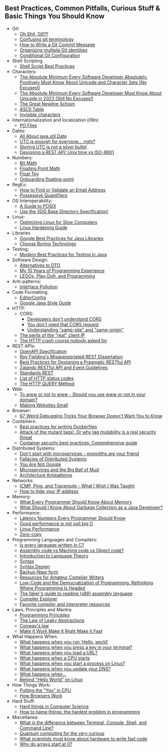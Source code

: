 ## Best Practices, Common Pitfalls, Curious Stuff & Basic Things You Should Know

- Git:
  - [Oh Shit, Git!?!](https://ohshitgit.com/)
  - [Confusing git terminology](https://jvns.ca/blog/2023/11/01/confusing-git-terminology/)
  - [How to Write a Git Commit Message](https://cbea.ms/git-commit/)
  - [Organizing multiple Git identities](https://garrit.xyz/posts/2023-10-13-organizing-multiple-git-identities)
  - [Conditional Git Configuration](https://blog.scottlowe.org/2023/12/15/conditional-git-configuration/)
- Shell Scripting
  - [Shell Script Best Practices](https://sharats.me/posts/shell-script-best-practices/)
- Characters:
  - [The Absolute Minimum Every Software Developer Absolutely, Positively Must Know About Unicode and Character Sets (No Excuses!)](https://www.joelonsoftware.com/2003/10/08/the-absolute-minimum-every-software-developer-absolutely-positively-must-know-about-unicode-and-character-sets-no-excuses/)
  - [The Absolute Minimum Every Software Developer Must Know About Unicode in 2023 (Still No Excuses!)](https://tonsky.me/blog/unicode/)
  - [The Great Newline Schism](https://blog.codinghorror.com/the-great-newline-schism/)
  - [ASCII Table](https://www.freecodecamp.org/news/ascii-table-hex-to-ascii-value-character-code-chart-2/)
  - [Invisible characters](https://invisible-characters.com/)
- Internationalization and localization (i18n)
  - [PO Files](https://www.gnu.org/software/gettext/manual/html_node/PO-Files.html)
- Dates:
  - [All About java.util.Date](https://codeblog.jonskeet.uk/2017/04/23/all-about-java-util-date/)
  - [UTC is enough for everyone... right?](https://zachholman.com/talk/utc-is-enough-for-everyone-right)
  - [Storing UTC is not a silver bullet](https://codeblog.jonskeet.uk/2019/03/27/storing-utc-is-not-a-silver-bullet/)
  - [Designing a REST API: Unix time vs ISO-8601](https://nickb.dev/blog/designing-a-rest-api-unix-time-vs-iso-8601)
- Numbers:
  - [Bit Math](https://docs.arduino.cc/learn/programming/bit-math)
  - [Floating Point Math](https://0.30000000000000004.com/)
  - [Float Toy](https://evanw.github.io/float-toy/)
  - [Onboarding floating-point](https://www.altdevarts.com/p/onboarding-floating-point?r=yknp0&utm_campaign=post&utm_medium=web)
- RegEx:
  - [How to Find or Validate an Email Address](https://www.regular-expressions.info/email.html)
  - [Possessive Quantifiers](https://www.regular-expressions.info/possessive.html)
- OS Interoperability:
  - [A Guide to POSIX](https://www.baeldung.com/linux/posix)
  - [Use the XDG Base Directory Specification!](https://xdgbasedirectoryspecification.com/)
- Linux:
  - [Optimizing Linux for Slow Computers](https://www.akitaonrails.com/2017/01/17/optimizing-linux-for-slow-computers)
  - [Linux Hardening Guide](https://madaidans-insecurities.github.io/guides/linux-hardening.html#choosing-the-right-distro)
- Libraries
  - [Google Best Practices for Java Libraries](https://jlbp.dev/)
  - [Choose Boring Technology](https://boringtechnology.club/)
- Testing:
  - [Modern Best Practices for Testing in Java](https://phauer.com/2019/modern-best-practices-testing-java/)
- Software Design:
    - [Alternatives to DTO](https://blog.frankel.ch/alternatives-dto/)
    - [My 10 Years of Programming Experience](https://iximiuz.com/en/posts/my-10-years-of-programming-experience/)
    - [LEGOs, Play-Doh, and Programming](https://weblog.jamisbuck.org/2008/11/9/legos-play-doh-and-programming)
- Anti-patterns:
    - [Interface Pollution](https://rakyll.org/interface-pollution/)
- Code Formatting:
    - [EditorConfig](https://editorconfig.org/)
    - [Google Java Style Guide](https://google.github.io/styleguide/javaguide.html)
- HTTP:
  - CORS:
    - [Developers don't understand CORS](https://fosterelli.co/developers-dont-understand-cors)
    - [You don't need that CORS request](https://nickolinger.com/blog/2021-08-04-you-dont-need-that-cors-request/)
    - [Understanding "same-site" and "same-origin"](https://web.dev/same-site-same-origin/)
  - [The perils of the "real" client IP](https://adam-p.ca/blog/2022/03/x-forwarded-for/)
  - [The HTTP crash course nobody asked for](https://fasterthanli.me/articles/the-http-crash-course-nobody-asked-for)
- REST APIs:
  - [OpenAPI Specification](https://www.openapis.org)
  - [Roy Fielding's Misappropriated REST Dissertation](https://twobithistory.org/2020/06/28/rest.html)
  - [Best Practices for Designing a Pragmatic RESTful API](https://www.vinaysahni.com/best-practices-for-a-pragmatic-restful-api)
  - [Zalando RESTful API and Event Guidelines](https://opensource.zalando.com/restful-api-guidelines/)
  - [Standards.REST](https://standards.rest/)
  - [List of HTTP status codes](https://en.wikipedia.org/wiki/List_of_HTTP_status_codes)
  - [The HTTP QUERY Method](https://www.ietf.org/archive/id/draft-ietf-httpbis-safe-method-w-body-02.html)
- Web:
  - [To www or not to www - Should you use www or not in your domain?](https://www.bjornjohansen.com/www-or-not)
  - [Making Websites Small](https://santurcesoftware.com/making-web-sites-small)
- Browser:
  - [67 Weird Debugging Tricks Your Browser Doesn't Want You to Know](https://alan.norbauer.com/articles/browser-debugging-tricks)
- Containers:
  - [Best practices for writing Dockerfiles](https://docs.docker.com/develop/develop-images/dockerfile_best-practices/)
  - [Attack of the mutant tags!. Or why tag mutability is a real security threat](https://sysdig.com/blog/toctou-tag-mutability/)
  - [Container security best practices: Comprehensive guide](https://sysdig.com/blog/container-security-best-practices/)
- Distributed Systems:
  - [Don't start with microservices - monoliths are your friend](https://arnoldgalovics.com/microservices-in-production/)
  - [Fallacies of Distributed Systems](https://architecturenotes.co/fallacies-of-distributed-systems/)
  - [You Are Not Google](https://blog.bradfieldcs.com/you-are-not-google-84912cf44afb)
  - [Microservices and the Big Ball of Mud](https://www.infoq.com/news/2014/08/microservices_ballmud/)
  - [Architecture Antipatterns](https://architecture-antipatterns.tech/)
- Networks:
  - [ICMP, Ping, and Traceroute - What I Wish I Was Taught](https://xkln.net/blog/icmp-ping-and-traceroute--what-i-wish-i-was-taught/)
  - [How to hide your IP address](https://educatedguesswork.org/posts/traffic-relaying/)
- Memory:
  - [What Every Programmer Should Know About Memory](https://people.freebsd.org/~lstewart/articles/cpumemory.pdf)
  - [What Should I Know About Garbage Collection as a Java Developer?](https://www.azul.com/blog/what-should-i-know-about-garbage-collection-as-a-java-developer/)
- Performance:
  - [Latency Numbers Every Programmer Should Know](https://gist.github.com/jboner/2841832)
  - [Good performance is not just big O](https://jmmv.dev/2023/09/performance-is-not-big-o.html)
  - [Linux Performance](https://www.brendangregg.com/linuxperf.html)
  - [Zero-copy](https://en.wikipedia.org/wiki/Zero-copy)
- Programming Languages and Compilers:
  - [Is every language written in C?](https://softwareengineering.stackexchange.com/questions/267086/is-every-language-written-in-c)
  - [Assembly code vs Machine code vs Object code?](https://stackoverflow.com/questions/466790/assembly-code-vs-machine-code-vs-object-code)
  - [Introduction to Language Theory](https://cs.lmu.edu/~ray/notes/languagetheory/)
  - [Syntax](https://cs.lmu.edu/~ray/notes/syntax/)
  - [Syntax Design](https://cs.lmu.edu/~ray/notes/syntaxdesign/)
  - [Backus-Naur form](https://en.wikipedia.org/wiki/Backus%E2%80%93Naur_form)
  - [Resources for Amateur Compiler Writers](https://c9x.me/compile/bib/)
  - [Low-Code and the Democratization of Programming. Rethinking Where Programming Is Headed](https://www.oreilly.com/radar/low-code-and-the-democratization-of-programming/)
  - [The faker's guide to reading (x86) assembly language](https://www.timdbg.com/posts/fakers-guide-to-assembly/)
  -  [Compiler Explorer](https://godbolt.org/)
  - [Favorite compiler and interpreter resources](https://lists.eatonphil.com/compilers-and-interpreters.html)
- Laws, Principles and Mantra:
  - [Programming Principles](https://java-design-patterns.com/principles/)
  - [The Law of Leaky Abstractions](https://www.joelonsoftware.com/2002/11/11/the-law-of-leaky-abstractions/)
  - [Conway's law](https://en.wikipedia.org/wiki/Conway%27s_law)
  - [Make It Work Make It Right Make It Fast](https://wiki.c2.com/?MakeItWorkMakeItRightMakeItFast)
- What Happens When:
  - [What happens when you run 'Hello, world'](https://jvns.ca/blog/2013/11/29/what-happens-when-you-run-a-unix-program/)
  - [What happens when you press a key in your terminal?](https://jvns.ca/blog/2022/07/20/pseudoterminals/)
  - [What happens when you load a URL?](https://danluu.com/navigate-url/)
  - [What happens when a CPU starts](https://lateblt.tripod.com/bit68.txt)
  - [What happens when you start a process on Linux?](https://jvns.ca/blog/2016/10/04/exec-will-eat-your-brain/)
  - [What happens when you update your DNS?](https://jvns.ca/blog/how-updating-dns-works/)
  - [What happens when...](https://github.com/alex/what-happens-when)
  - [Behind "Hello World" on Linux](https://jvns.ca/blog/2023/08/03/behind--hello-world/)
- How Things Work:
  - [Putting the “You” in CPU](https://cpu.land/)
  - [How Browsers Work](https://developer.mozilla.org/en-US/docs/Web/Performance/How_browsers_work)  
- Hard Stuff:
  - [Hard things in Computer Science](https://blog.frankel.ch/hard-things-computer-science/)
  - [How to name things: the hardest problem in programming](https://www.slideshare.net/pirhilton/how-to-name-things-the-hardest-problem-in-programming)
- Miscellanea:
  - [What is the difference between Terminal, Console, Shell, and Command Line?](https://askubuntu.com/questions/506510/what-is-the-difference-between-terminal-console-shell-and-command-line)
  - [Quantum computing for the very curious](https://quantum.country/qcvc)
  - [What scientists must know about hardware to write fast code](https://viralinstruction.com/posts/hardware/)
  - [Why do arrays start at 0?](https://buttondown.email/hillelwayne/archive/why-do-arrays-start-at-0/)
